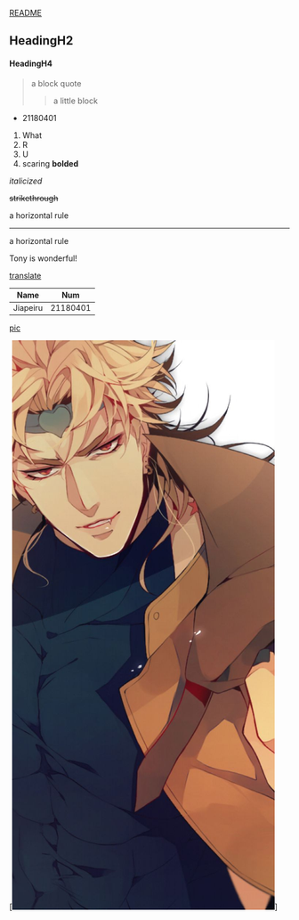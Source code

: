 [README](https://github.com/xiangmonster/testEnglish/blob/main/README.md)
## HeadingH2
#### HeadingH4
> a block quote
> 
>> a little block

- 21180401

1. What
2. R
3. U
4. scaring
 **bolded**
 
 _italicized_

~~strikethrough~~

a horizontal rule

---

a horizontal rule

<html>
 <head>
  Tony is wonderful!<br>
  </head>
</html>

[translate](https://translate.google.cn/)

|Name     |Num     |
|---------|--------|
|Jiapeiru |21180401|

[pic](https://github.com/xiangmonster/testEnglish/blob/main/v2-4cd800698fdb22d044baf993a2b3b54a_hd.jpg)

[![Dio](https://github.com/xiangmonster/testEnglish/blob/main/v2-d8484a69ab14bf27fc3801fb472c7f87_hd.jpg)]


